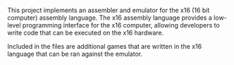This project implements an assembler and emulator for the x16 (16 bit computer) assembly language. The x16 assembly language provides a low-level programming interface for the x16 computer, allowing developers to write code that can be executed on the x16 hardware.

Included in the files are additional games that are written in the x16 language that can be ran against the emulator.
